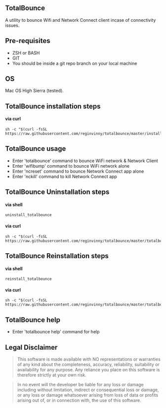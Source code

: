 
## TotalBounce
A utility to bounce Wifi and Network Connect client incase of connectivity issues.
## Pre-requisites
- ZSH or BASH
- GIT
- You should be inside a git repo branch on your local machine 

## OS
Mac OS High Sierra (tested).

## TotalBounce installation steps

#### via curl
```shell
sh -c "$(curl -fsSL https://raw.githubusercontent.com/reginvinny/totalbounce/master/install.sh)"
```
## TotalBounce usage

- Enter 'totalbounce' command to bounce WiFi network & Network Client
- Enter 'wifibump' command to bounce WiFi network alone
- Enter 'ncreset' command to bounce Network Connect app alone
- Enter 'nckill' command to kill Network Connect app

## TotalBounce Uninstallation steps

#### via shell
```shell
uninstall_totalbounce
```

#### via curl
```shell
sh -c "$(curl -fsSL https://raw.githubusercontent.com/reginvinny/totalbounce/master/totalbounce_uninstall.sh)"
```

## TotalBounce Reinstallation steps

#### via shell
```shell
reinstall_totalbounce
```

#### via curl
```shell
sh -c "$(curl -fsSL https://raw.githubusercontent.com/reginvinny/totalbounce/master/totalbounce_reinstall.sh)"
```

## TotalBounce help

- Enter 'totalbounce help' command for help

## Legal Disclaimer

> This software is made available with NO representations or warranties of any kind about the completeness, accuracy, reliability, suitability or availability for any purpose. Any reliance you place on this software is therefore strictly at your own risk.

> In no event will the developer be liable for any loss or damage including without limitation, indirect or consequential loss or damage, or any loss or damage whatsoever arising from loss of data or profits arising out of, or in connection with, the use of this software.



